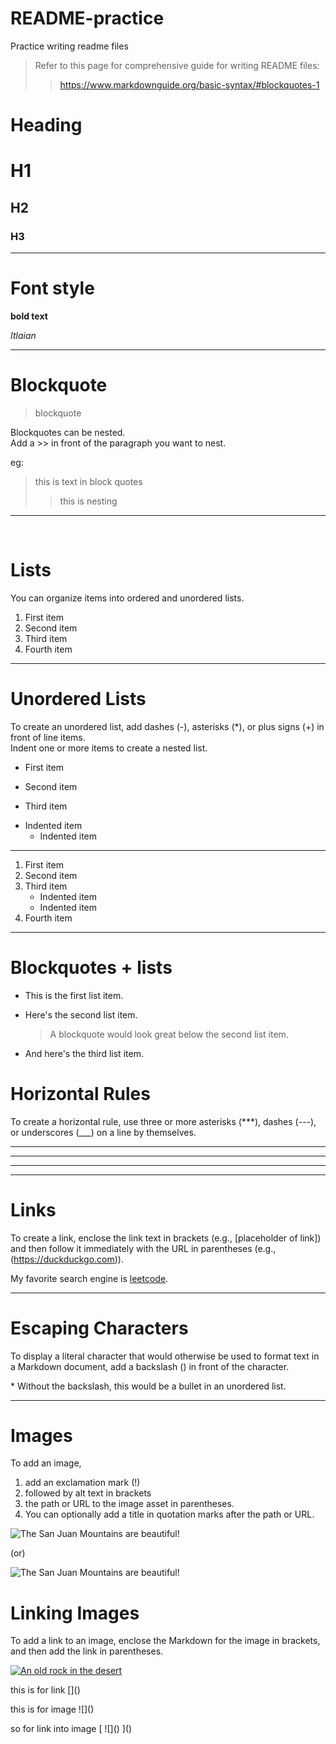 # README-practice
Practice writing readme files

> Refer to this page for comprehensive guide for writing README files:
>> https://www.markdownguide.org/basic-syntax/#blockquotes-1



# Heading

# H1
## H2
### H3

***

# Font style

**bold text**

*Itlaian*

***


# Blockquote


> blockquote

Blockquotes can be nested. <br/>
Add a >> in front of the paragraph you want to nest.

eg:
> this is text in block quotes
>> this is nesting



***

<br/>

# Lists
You can organize items into ordered and unordered lists.
1. First item
2. Second item
3. Third item
4. Fourth item

***

# Unordered Lists

To create an unordered list, add dashes (-), asterisks (*),
or plus signs (+) in front of line items. <br/>
Indent one or more items to create a nested list.


- First item
+ Second item
* Third item
 - Indented item
    - Indented item


***


1. First item
2. Second item
3. Third item
    - Indented item
    - Indented item
4. Fourth item



***

# Blockquotes + lists

* This is the first list item.
* Here's the second list item.

    > A blockquote would look great below the second list item.

* And here's the third list item.







# Horizontal Rules
To create a horizontal rule, use three or more asterisks (***), dashes (---), or underscores (___) on a line by themselves.

***

---

_________________



***


# Links

To create a link, enclose the link text in brackets (e.g., [placeholder of link]) and then follow it immediately with the URL in parentheses
(e.g., (https://duckduckgo.com)).

My favorite search engine is [leetcode](https://leetcode.com/problem-list/top-interview-questions/).

***


# Escaping Characters
To display a literal character that would otherwise be used to format text in a Markdown document,
add a backslash (\) in front of the character.

\* Without the backslash, this would be a bullet in an unordered list.


***


# Images


To add an image, 
1. add an exclamation mark (!)
2. followed by alt text in brackets
3. the path or URL to the image asset in parentheses.
4.  You can optionally add a title in quotation marks after the path or URL.

![The San Juan Mountains are beautiful!](/assets/images/san-juan-mountains.jpg )

(or)

![The San Juan Mountains are beautiful!](/assets/images/san-juan-mountains.jpg "San Juan Mountains")






# Linking Images

To add a link to an image, enclose the Markdown for the image in brackets, and then add the link in parentheses.

[![An old rock in the desert](/assets/images/shiprock.jpg "Shiprock, New Mexico by Beau Rogers")](https://www.flickr.com/photos/beaurogers/31833779864/in/photolist-Qv3rFw-34mt9F-a9Cmfy-5Ha3Zi-9msKdv-o3hgjr-hWpUte-4WMsJ1-KUQ8N-deshUb-vssBD-6CQci6-8AFCiD-zsJWT-nNfsgB-dPDwZJ-bn9JGn-5HtSXY-6CUhAL-a4UTXB-ugPum-KUPSo-fBLNm-6CUmpy-4WMsc9-8a7D3T-83KJev-6CQ2bK-nNusHJ-a78rQH-nw3NvT-7aq2qf-8wwBso-3nNceh-ugSKP-4mh4kh-bbeeqH-a7biME-q3PtTf-brFpgb-cg38zw-bXMZc-nJPELD-f58Lmo-bXMYG-bz8AAi-bxNtNT-bXMYi-bXMY6-bXMYv)


this is for link     \[]()

this is for image   \!\[]() 

so for link into image \[ \!\[]() ]()
